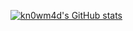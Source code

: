 [![kn0wm4d's GitHub stats](https://github-readme-stats.vercel.app/api?username=kn0wm4d&count_private=true&show_icons=true&theme=omni&include_all_commits=true)](https://github.com/kn0wm4d/kn0wm4d)
